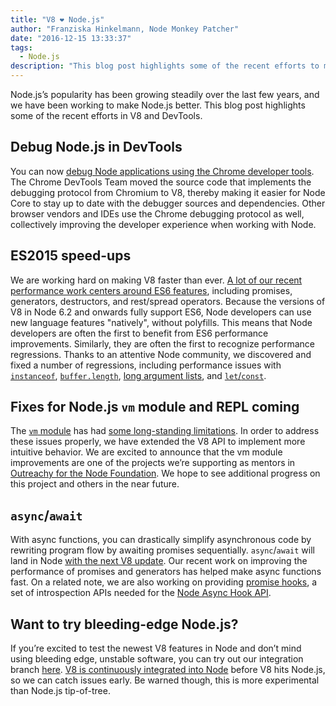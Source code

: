 ```yaml
---
title: "V8 ❤️ Node.js"
author: "Franziska Hinkelmann, Node Monkey Patcher"
date: "2016-12-15 13:33:37"
tags: 
  - Node.js
description: "This blog post highlights some of the recent efforts to make Node.js better supported in V8 and Chrome DevTools."
---
```

Node.js’s popularity has been growing steadily over the last few years, and we have been working to make Node.js better. This blog post highlights some of the recent efforts in V8 and DevTools.

## Debug Node.js in DevTools

You can now [debug Node applications using the Chrome developer tools](https://medium.com/@paul_irish/debugging-node-js-nightlies-with-chrome-devtools-7c4a1b95ae27#.knjnbsp6t). The Chrome DevTools Team moved the source code that implements the debugging protocol from Chromium to V8, thereby making it easier for Node Core to stay up to date with the debugger sources and dependencies. Other browser vendors and IDEs use the Chrome debugging protocol as well, collectively improving the developer experience when working with Node.

<!--truncate-->
## ES2015 speed-ups

We are working hard on making V8 faster than ever. [A lot of our recent performance work centers around ES6 features](/blog/v8-release-56), including promises, generators, destructors, and rest/spread operators. Because the versions of V8 in Node 6.2 and onwards fully support ES6, Node developers can use new language features "natively", without polyfills. This means that Node developers are often the first to benefit from ES6 performance improvements. Similarly, they are often the first to recognize performance regressions. Thanks to an attentive Node community, we discovered and fixed a number of regressions, including performance issues with [`instanceof`](https://github.com/nodejs/node/issues/9634), [`buffer.length`](https://github.com/nodejs/node/issues/9006), [long argument lists](https://github.com/nodejs/node/pull/9643), and [`let`/`const`](https://github.com/nodejs/node/issues/9729).

## Fixes for Node.js `vm` module and REPL coming

The [`vm` module](https://nodejs.org/dist/latest-v7.x/docs/api/vm.html) has had [some long-standing limitations](https://github.com/nodejs/node/issues/6283). In order to address these issues properly, we have extended the V8 API to implement more intuitive behavior. We are excited to announce that the vm module improvements are one of the projects we’re supporting as mentors in [Outreachy for the Node Foundation](https://nodejs.org/en/foundation/outreachy/). We hope to see additional progress on this project and others in the near future.

## `async`/`await`

With async functions, you can drastically simplify asynchronous code by rewriting program flow by awaiting promises sequentially. `async`/`await` will land in Node [with the next V8 update](https://github.com/nodejs/node/pull/9618). Our recent work on improving the performance of promises and generators has helped make async functions fast. On a related note, we are also working on providing [promise hooks](https://bugs.chromium.org/p/v8/issues/detail?id=4643), a set of introspection APIs needed for the [Node Async Hook API](https://github.com/nodejs/node-eps/pull/18).

## Want to try bleeding-edge Node.js?

If you’re excited to test the newest V8 features in Node and don’t mind using bleeding edge, unstable software, you can try out our integration branch [here](https://github.com/v8/node/tree/vee-eight-lkgr). [V8 is continuously integrated into Node](https://ci.chromium.org/p/v8/builders/luci.v8.ci/V8%20Linux64%20-%20node.js%20integration) before V8 hits Node.js, so we can catch issues early. Be warned though, this is more experimental than Node.js tip-of-tree.
